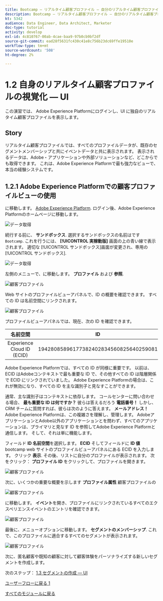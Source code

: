 ```yaml
---
title: Bootcamp — リアルタイム顧客プロファイル — 自分のリアルタイム顧客プロファイルを視覚化 — UI
description: Bootcamp — リアルタイム顧客プロファイル — 自分のリアルタイム顧客プロファイルを視覚化 — UI
kt: 5342
audience: Data Engineer, Data Architect, Marketer
doc-type: tutorial
activity: develop
exl-id: 4c810767-00ab-4cae-baa9-97b0cb9bf2df
source-git-commit: ead28f5631fc430c41e8c756b23dc69ffe19510e
workflow-type: tm+mt
source-wordcount: '508'
ht-degree: 2%

---
```


# 1.2 自身のリアルタイム顧客プロファイルの視覚化 — UI

この演習では、 Adobe Experience Platformにログインし、UI に独自のリアルタイム顧客プロファイルを表示します。

## Story

リアルタイム顧客プロファイルでは、すべてのプロファイルデータが、既存のセグメントメンバーシップと共にイベントデータと共に表示されます。 表示されるデータは、Adobe・アプリケーションや外部ソリューションなど、どこからでも取得できます。 これは、Adobe Experience Platformで最も強力なビューで、本当の経験システムです。

## 1.2.1 Adobe Experience Platformでの顧客プロファイルビューの使用

に移動します。 [Adobe Experience Platform](https://experience.adobe.com/platform). ログイン後、Adobe Experience Platformのホームページに移動します。

![データ取得](./images/home.png)

続行する前に、 **サンドボックス**. 選択するサンドボックスの名前はです ``Bootcamp``. これを行うには、 **[!UICONTROL 実稼動版]** 画面の上の青い線で表示されます。 適切な [!UICONTROL サンドボックス]画面が変更され、専用の [!UICONTROL サンドボックス].

![データ取得](./images/sb1.png)

左側のメニューで、に移動します。 **プロファイル** および **参照**.

![顧客プロファイル](./images/homemenu.png)

Web サイトのプロファイルビューアパネルで、ID の概要を確認できます。 すべての ID は名前空間にリンクされます。

![顧客プロファイル](./images/identities.png)

プロファイルビューアパネルでは、現在、次の ID を確認できます。

| 名前空間 | ID |
|:-------------:| :---------------:|
| Experience Cloud ID (ECID) | 19428085896177382402834560825640259081 |

Adobe Experience Platformでは、すべての ID が同様に重要です。 以前は、ECID はAdobeコンテキストで最も重要な ID で、その他すべての ID は階層関係で ECID にリンクされていました。 Adobe Experience Platformの場合は、これが無効になり、すべての ID を主な識別子と見なすことができます。

通常、主な識別子はコンテキストに依存します。 コールセンターに問い合わせる場合、 **最も重要な ID は何ですか？** 彼らは答えるだろう **電話番号！** しかし、CRM チームに質問すれば、彼らは次のように答えます。 **メールアドレス！**  Adobe Experience Platformは、この複雑さを理解し、管理します。 AdobeアプリケーションとAdobe以外のアプリケーションとを問わず、すべてのアプリケーションは、プライマリと見なす ID を参照してAdobe Experience Platformと通信します。 そして、それは単に機能します。

フィールド **ID 名前空間**&#x200B;を選択します。 **ECID** そしてフィールドに **ID 値** bootcamp web サイトのプロファイルビューアパネルにある ECID を入力します。 クリック **表示**. その後、リストに自分のプロファイルが表示されます。 次をクリック： **プロファイル ID** をクリックして、プロファイルを開きます。

![顧客プロファイル](./images/popupecid.png)

次に、いくつかの重要な概要を示します **プロファイル属性** 顧客プロファイルの

![顧客プロファイル](./images/profile.png)

に移動します。 **イベント**&#x200B;を開き、プロファイルにリンクされているすべてのエクスペリエンスイベントのエントリを確認できます。

![顧客プロファイル](./images/profileee.png)

最後に、メニューオプションに移動します。 **セグメントのメンバーシップ**. これで、このプロファイルに適合するすべてのセグメントが表示されます。

![顧客プロファイル](./images/profileseg.png)

次に、匿名顧客や既知の顧客に対して顧客体験をパーソナライズする新しいセグメントを作成します。

次のステップ： [1.3 セグメントの作成 — UI](./ex3.md)

[ユーザーフローに戻る 1](./uc1.md)

[すべてのモジュールに戻る](../../overview.md)
